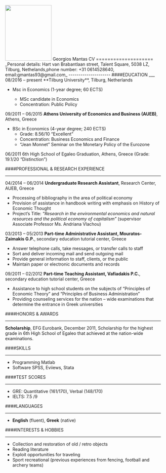 <img src="https://github.com/gmantas93/assignments/blob/master/mantas.jpg" width="150" height="180" />
Georgios Mantas CV
====================
_Personal details: Hart van Brabantlaan street, Talent Square, 5038 LZ, Tilburg, Nethelands,phone number: +31 0614528640, email:gmantas93@gmail.com_
---------------------
####EDUCATION
___
08/2016 – present **Tilburg University**, Tilburg, Netherlands

* Msc in Economics (1-year degree; 60 ECTS)

  * MSc candidate in Economics
  * Concentration: Public Policy

09/2011 – 06/2015 **Athens University of Economics and Business (AUEB)**, Athens, Greece

* BSc in Economics (4-year degree; 240 ECTS)
  * Grade: 8.56/10 “Excellent”
  * Concentration: Business Economics and Finance
  * “Jean Monnet” Seminar on the Monetary Policy of the Eurozone

06/2011 6th High School of Egaleo Graduation, Athens, Greece (Grade: 19.1/20 “Distinction”)

####PROFESSIONAL & RESEARCH EXPERIENCE
___
04/2014 – 06/2014 **Undergraduate Research Assistant**, Research Center, AUEB, Greece
* Processing of bibliography in the area of political economy
* Provision of assistance in handbook writing with emphasis on History of Economic Thought
* Project’s Title: _“Research in the environmental economics and natural resources and the political
economy of capitalism”_ (supervisor Associate Professor Ms. Andriana Vlachou)

03/2013 – 05/2013 **Part-time Administrative Assistant, Mouratos-Zaimakis G.P.**, secondary education tutorial center, Greece
* Answer telephone calls, take messages, or transfer calls to staff
* Sort and deliver incoming mail and send outgoing mail
* Provide general information to staff, clients, or the public
* Maintain paper or electronic documents and records

09/2011 – 02/2012 **Part-time Teaching Assistant, Vafiadakis P.C.**, secondary education tutorial center, Greece
* Assistance to high school students on the subjects of “Principles of Economic Theory” and “Principles of Business Administration”
* Providing counseling services for the nation – wide examinations that determine the entrance in Greek universities

####HONORS & AWARDS
___
**Scholarship**, EFG Eurobank, December 2011, Scholarship for the highest grade in 6th High School of Egaleo that achieved at the nation-wide examinations.

####SKILLS
___
* Programming    Matlab 
* Software       SPSS, Eviiews, Stata

####TEST SCORES
___
* GRE: Quantitative (161/170), Verbal (148/170)
* IELTS: 7.5 /9

####LANGUAGES
___
* **English** (fluent), **Greek** (native)

####INTERESTS & HOBBIES 
___
* Collection and restoration of old / retro objects
* Reading literature 
* Exploit opportunities for traveling  
* Sport recreational (previous experiences from fencing, football and archery teams)  


